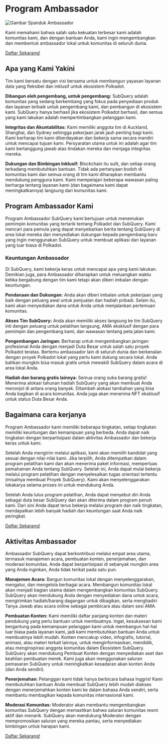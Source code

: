# Program Ambassador

![Gambar Spanduk Ambassador](/assets/img/ambassador_banner.png)

Kami memahami bahwa salah satu kekuatan terbesar kami adalah komunitas kami, dan dengan bantuan Anda, kami ingin mengembangkan dan membentuk ambassador lokal untuk komunitas di seluruh dunia.

[Daftar Sekarang!](https://forms.gle/GXBbJ6LDpNfM2v1X6)

## Apa yang Kami Yakini

Tim kami bersatu dengan visi bersama untuk membangun yayasan layanan data yang fleksibel dan inklusif untuk ekosistem Polkadot.

**Dibangun oleh pengembang, untuk pengembang:** SubQuery adalah komunitas yang sedang berkembang yang fokus pada penyediaan produk dan layanan terbaik untuk pengembang kami, dan pembangun di ekosistem kami. SubQuery hanya berhasil jika ekosistem Polkadot berhasil, dan semua yang kami lakukan adalah mempertimbangkan pelanggan kami.

**Integritas dan Akuntabilitas:** Kami memiliki anggota tim di Auckland, Shanghai, dan Sydney sehingga pekerjaan jarak jauh penting bagi kami. Kami berharap tim kami diberdayakan dan bekerja sama secara mandiri untuk mencapai tujuan kami. Persyaratan utama untuk ini adalah agar tim kami bertanggung jawab atas tindakan mereka dan menjaga integritas mereka.

**Dukungan dan Bimbingan Inklusif:** Blockchain itu sulit, dan setiap orang terkadang membutuhkan bantuan. Tidak ada pertanyaan bodoh di komunitas kami dan semua orang di tim kami diharapkan membantu mendukung pengguna kami. Kami mempelajari beberapa wawasan paling berharga tentang layanan kami (dan bagaimana kami dapat meningkatkannya) langsung dari komunitas kami.

## Program Ambassador Kami

Program Ambassador SubQuery kami bertujuan untuk menemukan pemimpin komunitas yang tertarik tentang Polkadot dan SubQuery. Kami mencari para pemula yang dapat menyebarkan berita tentang SubQuery di area lokal mereka dan menyediakan dukungan kepada pengembang baru yang ingin menggunakan SubQuery untuk membuat aplikasi dan layanan yang luar biasa di Polkadot.

### Keuntungan Ambassador

Di SubQuery, kami bekerja keras untuk mencapai apa yang kami lakukan. Demikian juga, para Ambassador diharapkan untuk meluangkan waktu ketika bergabung dengan tim kami tetapi akan diberi imbalan dengan keuntungan.

**Pendanaan dan Dukungan:** Anda akan diberi imbalan untuk pekerjaan yang baik dengan peluang awal untuk penjualan dan hadiah pribadi. Selain itu, kami akan menyediakan dana untuk Anda untuk menjalankan pertemuan komunitas.

**Akses Tim SubQuery:** Anda akan memiliki akses langsung ke tim SubQuery inti dengan peluang untuk pelatihan langsung, AMA eksklusif dengan para pemimpin dan pengembang kami, dan wawasan tentang peta jalan kami.

**Pengembangan Jaringan:** Berharap untuk mengembangkan jaringan profesional Anda dengan menjadi Duta Besar untuk salah satu proyek Polkadot teratas. Bertemu ambassador lain di seluruh dunia dan berkenalan dengan proyek Polkadot lokal yang perlu kami dukung secara lokal. Anda bahkan mungkin bisa masuk gratis untuk mewakili SubQuery dalam acara di area lokal Anda.

**Hadiah dan barang gratis lainnya:** Semua orang suka barang gratis! Menerima alokasi tahunan hadiah SubQuery yang akan membuat Anda menonjol di antara orang banyak. Ditambah alokasi tambahan yang bisa Anda bagikan di acara komunitas. Anda juga akan menerima NFT eksklusif untuk status Duta Besar Anda.

## Bagaimana cara kerjanya

Program Ambassador kami memiliki beberapa tingkatan, setiap tingkatan memiliki keuntungan dan kemampuan yang berbeda. Anda dapat naik tingkatan dengan berpartisipasi dalam aktivitas Ambassador dan bekerja keras untuk kami.

Setelah Anda mengirim melalui aplikasi, kami akan memilih kandidat yang sesuai dengan nilai-nilai kami. Jika terpilih, Anda ditempatkan dalam program pelatihan kami dan akan menerima paket informasi, memperluas pemahaman Anda tentang SubQuery. Setelah ini, Anda dapat mulai bekerja melalui program pelatihan dengan menyelesaikan tugas orientasi tertentu (misalnya membuat Proyek SubQuery). Kami akan menyelenggarakan lokakarya selama proses ini untuk mendukung Anda.

Setelah Anda lulus program pelatihan, Anda dapat menyebut diri Anda sebagai duta besar SubQuery dan akan diterima dalam program penuh kami. Dari sini Anda dapat terus bekerja melalui program dan naik tingkatan, mendapatkan lebih banyak hadiah dan keuntungan saat Anda naik peringkat.

[Daftar Sekarang!](https://forms.gle/GXBbJ6LDpNfM2v1X6)

## Aktivitas Ambassador

Ambassador SubQuery dapat berkontribusi melalui empat area utama, termasuk manajemen acara, pembuatan konten, penerjemahan, dan moderasi komunitas. Anda dapat berpartisipasi di sebanyak mungkin area yang Anda inginkan, Anda tidak terikat pada satu pun.

**Manajemen Acara:** Bangun komunitas lokal dengan menyelenggarakan, mengatur, dan mengelola berbagai acara. Membangun komunitas lokal akan menjadi bagian utama dalam mengembangkan komunitas SubQuery. SubQuery akan mendukung Anda dengan menyediakan dana untuk acara, mengirimkan hadiah/barang dagangan untuk dibagikan, serta menghadiri Tanya Jawab atau acara online sebagai pembicara atau dalam sesi AMA.

**Pembuatan Konten:** Kami memiliki daftar panjang konten dan materi pendukung yang perlu bantuan untuk membuatnya. Ingat, kesuksesan kami bergantung pada kemampuan pelanggan kami untuk membangun hal-hal luar biasa pada layanan kami, jadi kami membutuhkan bantuan Anda untuk membuatnya lebih mudah. Konten mencakup video, infografis, tutorial, animasi, atau materi terkait lainnya, untuk menginformasikan, mendidik, atau menginspirasi anggota komunitas dalam Ekosistem SubQuery. SubQuery akan mendukung Pembuat Konten dengan menyediakan aset dan keahlian pembuatan merek. Kami juga akan menggunakan saluran pemasaran SubQuery untuk meningkatkan kesadaran akan konten Anda (dan Anda sendiri).

**Penerjemahan:** Pelanggan kami tidak hanya berbicara bahasa Inggris! Kami membutuhkan bantuan Anda membuat SubQuery lebih mudah diakses dengan menerjemahkan konten kami ke dalam bahasa Anda sendiri, serta membantu membagikan kepada komunitas internasional kami.

**Moderasi Komunitas:** Moderator akan membantu mengembangkan komunitas SubQuery dengan memastikan bahwa saluran komunitas resmi aktif dan menarik. SubQuery akan mendukung Moderator dengan mempromosikan saluran yang mereka pantau, serta menyediakan bimbingan untuk harapan kami.

[Daftar Sekarang!](https://forms.gle/GXBbJ6LDpNfM2v1X6)